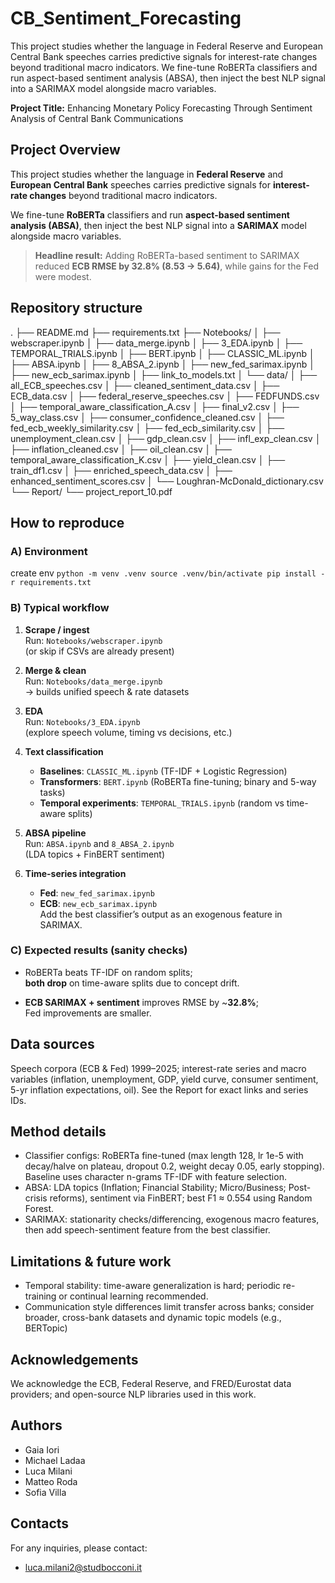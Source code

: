 # CB_Sentiment_Forecasting
This project studies whether the language in Federal Reserve and European Central Bank speeches carries predictive signals for interest-rate changes beyond traditional macro indicators. We fine-tune RoBERTa classifiers and run aspect-based sentiment analysis (ABSA), then inject the best NLP signal into a SARIMAX model alongside macro variables.

**Project Title:** Enhancing Monetary Policy Forecasting Through Sentiment Analysis of Central Bank Communications

## Project Overview

This project studies whether the language in **Federal Reserve** and **European Central Bank** speeches carries predictive signals for **interest-rate changes** beyond traditional macro indicators.  

We fine-tune **RoBERTa** classifiers and run **aspect-based sentiment analysis (ABSA)**, then inject the best NLP signal into a **SARIMAX** model alongside macro variables.

> **Headline result:** Adding RoBERTa-based sentiment to SARIMAX reduced **ECB RMSE by 32.8% (8.53 → 5.64)**, while gains for the Fed were modest.

## Repository structure
.
├── README.md
├── requirements.txt
├── Notebooks/
│   ├── webscraper.ipynb
│   ├── data_merge.ipynb
│   ├── 3_EDA.ipynb
│   ├── TEMPORAL_TRIALS.ipynb
│   ├── BERT.ipynb
│   ├── CLASSIC_ML.ipynb
│   ├── ABSA.ipynb
│   ├── 8_ABSA_2.ipynb
│   ├── new_fed_sarimax.ipynb
│   ├── new_ecb_sarimax.ipynb
│   ├── link_to_models.txt
│   └── data/
│       ├── all_ECB_speeches.csv
│       ├── cleaned_sentiment_data.csv
│       ├── ECB_data.csv
│       ├── federal_reserve_speeches.csv
│       ├── FEDFUNDS.csv
│       ├── temporal_aware_classification_A.csv
│       ├── final_v2.csv
│       ├── 5_way_class.csv
│       ├── consumer_confidence_cleaned.csv
│       ├── fed_ecb_weekly_similarity.csv
│       ├── fed_ecb_similarity.csv
│       ├── unemployment_clean.csv
│       ├── gdp_clean.csv
│       ├── infl_exp_clean.csv
│       ├── inflation_cleaned.csv
│       ├── oil_clean.csv
│       ├── temporal_aware_classification_K.csv
│       ├── yield_clean.csv
│       ├── train_df1.csv
│       ├── enriched_speech_data.csv
│       ├── enhanced_sentiment_scores.csv
│       └── Loughran-McDonald_dictionary.csv
└── Report/
    └── project_report_10.pdf

## How to reproduce

### A) Environment
create env
`python -m venv .venv
source .venv/bin/activate
pip install -r requirements.txt`

### B) Typical workflow

1. **Scrape / ingest**  
   Run: `Notebooks/webscraper.ipynb`  
   (or skip if CSVs are already present)

2. **Merge & clean**  
   Run: `Notebooks/data_merge.ipynb`  
   → builds unified speech & rate datasets

3. **EDA**  
   Run: `Notebooks/3_EDA.ipynb`  
   (explore speech volume, timing vs decisions, etc.)

4. **Text classification**
   - **Baselines**: `CLASSIC_ML.ipynb` (TF-IDF + Logistic Regression)  
   - **Transformers**: `BERT.ipynb` (RoBERTa fine-tuning; binary and 5-way tasks)  
   - **Temporal experiments**: `TEMPORAL_TRIALS.ipynb` (random vs time-aware splits)

5. **ABSA pipeline**  
   Run: `ABSA.ipynb` and `8_ABSA_2.ipynb`  
   (LDA topics + FinBERT sentiment)

6. **Time-series integration**
   - **Fed**: `new_fed_sarimax.ipynb`  
   - **ECB**: `new_ecb_sarimax.ipynb`  
   Add the best classifier’s output as an exogenous feature in SARIMAX.

### C) Expected results (sanity checks)

- RoBERTa beats TF-IDF on random splits;  
  **both drop** on time-aware splits due to concept drift.

- **ECB SARIMAX + sentiment** improves RMSE by ~**32.8%**;  
  Fed improvements are smaller.

## Data sources 

Speech corpora (ECB & Fed) 1999–2025; interest-rate series and macro variables (inflation, unemployment, GDP, yield curve, consumer sentiment, 5-yr inflation expectations, oil). See the Report for exact links and series IDs.

## Method details

- Classifier configs: RoBERTa fine-tuned (max length 128, lr 1e-5 with decay/halve on plateau, dropout 0.2, weight decay 0.05, early stopping). Baseline uses character n-grams TF-IDF with feature selection. 
- ABSA: LDA topics (Inflation; Financial Stability; Micro/Business; Post-crisis reforms), sentiment via FinBERT; best F1 ≈ 0.554 using Random Forest. 
- SARIMAX: stationarity checks/differencing, exogenous macro features, then add speech-sentiment feature from the best classifier. 

## Limitations & future work

- Temporal stability: time-aware generalization is hard; periodic re-training or continual learning recommended. 
- Communication style differences limit transfer across banks; consider broader, cross-bank datasets and dynamic topic models (e.g., BERTopic)

## Acknowledgements

We acknowledge the ECB, Federal Reserve, and FRED/Eurostat data providers; and open-source NLP libraries used in this work.

## Authors
- Gaia Iori
- Michael Ladaa
- Luca Milani
- Matteo Roda
- Sofia Villa

## Contacts
For any inquiries, please contact:
- luca.milani2@studbocconi.it


